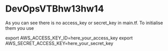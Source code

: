 # DevOpsVTBhw13hw14

As you can see there is no access_key or secret_key in main.tf. To initialise them you use

export AWS_ACCESS_KEY_ID=here_your_access_key
export AWS_SECRET_ACCESS_KEY=here_your_secret_key

